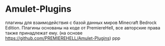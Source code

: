 # Amulet-Plugins
плагины для взаимодействия с базой данных миров Minecraft Bedrock Edition. Плагины основаны на коде от PremiereHell, все авторские права также принадлежат ему. (на основе https://github.com/PREMIEREHELL/Amulet-Plugins)
ррр
